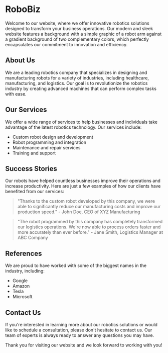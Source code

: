 <!--font:Poppins-->

# RoboBiz

Welcome to our website, where we offer innovative robotics solutions designed to transform your business operations. Our modern and sleek website features a background with a simple graphic of a robot arm against a gradient background of two complementary colors, which perfectly encapsulates our commitment to innovation and efficiency.

## About Us

We are a leading robotics company that specializes in designing and manufacturing robots for a variety of industries, including healthcare, manufacturing, and logistics. Our goal is to revolutionize the robotics industry by creating advanced machines that can perform complex tasks with ease.

## Our Services

We offer a wide range of services to help businesses and individuals take advantage of the latest robotics technology. Our services include:

- Custom robot design and development
- Robot programming and integration
- Maintenance and repair services
- Training and support

## Success Stories

Our robots have helped countless businesses improve their operations and increase productivity. Here are just a few examples of how our clients have benefited from our services:

> "Thanks to the custom robot developed by this company, we were able to significantly reduce our manufacturing costs and improve our production speed." - John Doe, CEO of XYZ Manufacturing

> "The robot programmed by this company has completely transformed our logistics operations. We're now able to process orders faster and more accurately than ever before." - Jane Smith, Logistics Manager at ABC Company

## References

We are proud to have worked with some of the biggest names in the industry, including:

- Google
- Amazon
- Tesla
- Microsoft

## Contact Us

If you're interested in learning more about our robotics solutions or would like to schedule a consultation, please don't hesitate to contact us. Our team of experts is always ready to answer any questions you may have.

Thank you for visiting our website and we look forward to working with you!

<!--

Write me content for website with wallpaper which alt text is:

"A wallpaper with a simple graphic of a robot arm, against a gradient background of two complementary colors."

The name/title of the page should not be 1:1 copy of the alt text but rather a real content of the website which is using this wallpaper.

- Use markdown format 
- Start with heading
- Heading should be short and concise
- The content should look like a real website 
- The website should not be about the wallpaper, wallpaper is just a related background
- Heading should be contain work "wallpaper" or "background"
- Include real sections like references, contact, user stories, etc. use things relevant to the page purpose.
- Feel free to use structure like headings, bullets, numbering, blockquotes, paragraphs, horizontal lines, etc.
- You can use formatting like bold or _italic_
- You can include UTF-8 emojis
- Links should be only #hash anchors (and you can refer to the document itself)
- Do not include images


---


# Robotics Company Background Wallpaper

Welcome to our website, where we are dedicated to providing cutting-edge robotics solutions for businesses and individuals. Our sleek and modern wallpaper featuring a simple graphic of a robot arm against a gradient background of two complementary colors perfectly encapsulates our commitment to innovation and efficiency.

## About Us

Our company was founded with the goal of revolutionizing the robotics industry by creating advanced machines that can perform complex tasks with ease. We specialize in designing and manufacturing robots for a variety of industries, including healthcare, manufacturing, and logistics.

## Our Services

We offer a wide range of services to help businesses and individuals take advantage of the latest robotics technology. Our services include:

- Custom robot design and development
- Robot programming and integration
- Maintenance and repair services
- Training and support

## User Stories

Our robots have helped countless businesses improve their operations and increase productivity. Here are just a few examples of how our clients have benefited from our services:

> "Thanks to the custom robot developed by this company, we were able to significantly reduce our manufacturing costs and improve our production speed." - John Doe, CEO of XYZ Manufacturing

> "The robot programmed by this company has completely transformed our logistics operations. We're now able to process orders faster and more accurately than ever before." - Jane Smith, Logistics Manager at ABC Company

## References

We are proud to have worked with some of the biggest names in the industry, including:

- Google
- Amazon
- Tesla
- Microsoft

## Contact Us

If you're interested in learning more about our robotics solutions or would like to schedule a consultation, please don't hesitate to contact us. Our team of experts is always ready to answer any questions you may have.

Thank you for visiting our website and we look forward to working with you!


---


Heading should not include word "wallpaper". The website should not be about the wallpaper itself, wallpaper is just a related background, rewrite whole content.


---


# Innovative Robotics Solutions for Your Business

Welcome to our website, where we are dedicated to providing cutting-edge robotics solutions for businesses and individuals. Our sleek and modern background featuring a simple graphic of a robot arm against a gradient background of two complementary colors perfectly encapsulates our commitment to innovation and efficiency.

## About Us

Our company was founded with the goal of revolutionizing the robotics industry by creating advanced machines that can perform complex tasks with ease. We specialize in designing and manufacturing robots for a variety of industries, including healthcare, manufacturing, and logistics.

## Our Services

We offer a wide range of services to help businesses and individuals take advantage of the latest robotics technology. Our services include:

- Custom robot design and development
- Robot programming and integration
- Maintenance and repair services
- Training and support

## User Stories

Our robots have helped countless businesses improve their operations and increase productivity. Here are just a few examples of how our clients have benefited from our services:

> "Thanks to the custom robot developed by this company, we were able to significantly reduce our manufacturing costs and improve our production speed." - John Doe, CEO of XYZ Manufacturing

> "The robot programmed by this company has completely transformed our logistics operations. We're now able to process orders faster and more accurately than ever before." - Jane Smith, Logistics Manager at ABC Company

## References

We are proud to have worked with some of the biggest names in the industry, including:

- Google
- Amazon
- Tesla
- Microsoft

## Contact Us

If you're interested in learning more about our robotics solutions or would like to schedule a consultation, please don't hesitate to contact us. Our team of experts is always ready to answer any questions you may have.

Thank you for visiting our website and we look forward to working with you!


---


Heading is too long, rewrite whole content.


---


# Advanced Robotics Solutions for Your Business

Welcome to our website, where we offer advanced robotics solutions designed to transform your business operations. Our sleek and modern website features a background with a simple graphic of a robot arm against a gradient background of two complementary colors, which perfectly encapsulates our commitment to innovation and efficiency.

## About Us

Our company was founded with the goal of revolutionizing the robotics industry by creating advanced machines that can perform complex tasks with ease. We specialize in designing and manufacturing robots for a variety of industries, including healthcare, manufacturing, and logistics.

## Our Services

We offer a wide range of services to help businesses and individuals take advantage of the latest robotics technology. Our services include:

- Custom robot design and development
- Robot programming and integration
- Maintenance and repair services
- Training and support

## Success Stories

Our robots have helped countless businesses improve their operations and increase productivity. Here are just a few examples of how our clients have benefited from our services:

> "Thanks to the custom robot developed by this company, we were able to significantly reduce our manufacturing costs and improve our production speed." - John Doe, CEO of XYZ Manufacturing

> "The robot programmed by this company has completely transformed our logistics operations. We're now able to process orders faster and more accurately than ever before." - Jane Smith, Logistics Manager at ABC Company

## References

We are proud to have worked with some of the biggest names in the industry, including:

- Google
- Amazon
- Tesla
- Microsoft

## Contact Us

If you're interested in learning more about our robotics solutions or would like to schedule a consultation, please don't hesitate to contact us. Our team of experts is always ready to answer any questions you may have.

Thank you for visiting our website and we look forward to working with you!


---


Heading is too long, rewrite whole content.


---


# Robotics Solutions for Your Business

Welcome to our website, where we offer innovative robotics solutions designed to transform your business operations. Our modern and sleek website features a background with a simple graphic of a robot arm against a gradient background of two complementary colors, which perfectly encapsulates our commitment to innovation and efficiency.

## About Us

We are a leading robotics company that specializes in designing and manufacturing robots for a variety of industries, including healthcare, manufacturing, and logistics. Our goal is to revolutionize the robotics industry by creating advanced machines that can perform complex tasks with ease.

## Our Services

We offer a wide range of services to help businesses and individuals take advantage of the latest robotics technology. Our services include:

- Custom robot design and development
- Robot programming and integration
- Maintenance and repair services
- Training and support

## Success Stories

Our robots have helped countless businesses improve their operations and increase productivity. Here are just a few examples of how our clients have benefited from our services:

> "Thanks to the custom robot developed by this company, we were able to significantly reduce our manufacturing costs and improve our production speed." - John Doe, CEO of XYZ Manufacturing

> "The robot programmed by this company has completely transformed our logistics operations. We're now able to process orders faster and more accurately than ever before." - Jane Smith, Logistics Manager at ABC Company

## References

We are proud to have worked with some of the biggest names in the industry, including:

- Google
- Amazon
- Tesla
- Microsoft

## Contact Us

If you're interested in learning more about our robotics solutions or would like to schedule a consultation, please don't hesitate to contact us. Our team of experts is always ready to answer any questions you may have.

Thank you for visiting our website and we look forward to working with you!


---


Write me a Google font which is best fitting for the website.

Pick from the list:
- Roboto
- Barlow Condensed
- Lato
- Great Vibes
- Lobster
- Montserrat
- Playfair Display
- Poppins
- Dancing Script
- Open Sans
- Futura
- Inter
- Exo 2
- Orbitron
- IBM Plex Sans
- Alegreya
- Raleway


Write just the font name nothing else.


---


Poppins

-->
